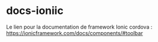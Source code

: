 # docs-ioniic
Le lien pour la documentation de framework Ionic cordova : https://ionicframework.com/docs/components/#toolbar
